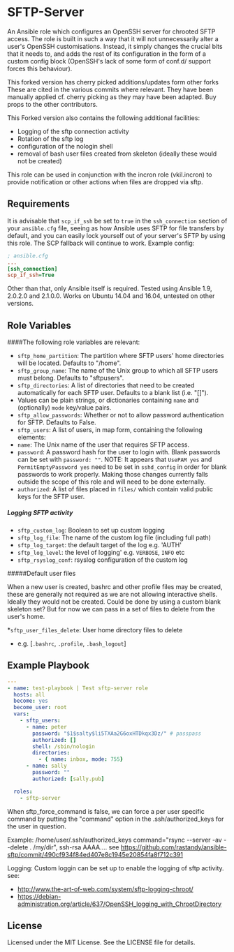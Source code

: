 # SFTP-Server

An Ansible role which configures an OpenSSH server for chrooted SFTP access.  The role is built in such a way that it will not unnecessarily alter a user's OpenSSH customisations.  Instead, it simply changes the crucial bits that it needs to, and adds the rest of its configuration in the form of a custom config block (OpenSSH's lack of some form of conf.d/ support forces this behaviour).

This forked version has cherry picked additions/updates form other forks
These are cited in the various commits where relevant.
They have been manually applied cf. cherry picking as they may have been adapted.
Buy props to the other contributors.

This Forked version also contains the following additional facilities:

 - Logging of the sftp connection activity
 - Rotation of the sftp log
 - configuration of the nologin shell
 - removal of bash user files created from skeleton (ideally these would not be created)

This role can be used in conjunction with the incron role (vkil.incron) to provide notification
or other actions when files are dropped via sftp.

## Requirements

It is advisable that `scp_if_ssh` be set to `true` in the `ssh_connection` section of your `ansible.cfg` file, seeing as how Ansible uses SFTP for file transfers by default, and you can easily lock yourself out of your server's SFTP by using this role.  The SCP fallback will continue to work.  Example config:

```ini
; ansible.cfg
...
[ssh_connection]
scp_if_ssh=True
```

Other than that, only Ansible itself is required.  Tested using Ansible 1.9, 2.0.2.0 and 2.1.0.0.  Works on Ubuntu 14.04 and 16.04, untested on other versions.

## Role Variables

####The following role variables are relevant:

 * `sftp_home_partition`: The partition where SFTP users' home directories will be located.  Defaults to "/home".
 * `sftp_group_name`: The name of the Unix group to which all SFTP users must belong.  Defaults to "sftpusers".
 * `sftp_directories`: A list of directories that need to be created automatically for each SFTP user.  Defaults to a blank list (i.e. "[]").
 * Values can be plain strings, or dictionaries containing `name` and (optionally) `mode` key/value pairs.
 * `sftp_allow_passwords`: Whether or not to allow password authentication for SFTP. Defaults to False.
 * `sftp_users`: A list of users, in map form, containing the following elements:
  * `name`: The Unix name of the user that requires SFTP access.
  * `password`: A password hash for the user to login with.  Blank passwords can be set with `password: ""`.  NOTE: It appears that `UsePAM yes` and `PermitEmptyPassword yes` need to be set in `sshd_config` in order for blank passwords to work properly.  Making those changes currently falls outside the scope of this role and will need to be done externally.
  * `authorized`: A list of files placed in `files/` which contain valid public keys for the SFTP user.

##### Logging SFTP activity

 * `sftp_custom_log`: Boolean to set up custom logging
 * `sftp_log_file`: The name of the custom log file (including full path)
 * `sftp_log_target`:  the default target of the log e.g. 'AUTH'
 * `sftp_log_level`:  the level of logging' e.g. `VERBOSE`, `INFO` etc
 * `sftp_rsyslog_conf`: rsyslog configuration of the custom log

#####Default user files

When a new user is created, bashrc and other profile files may be created, these are generally not required as we
are not allowing interactive shells. Ideally they would not be created. Could be done by using a custom blank skeleton set? But for now we can pass in a set of files to delete from the user's home.

*`sftp_user_files_delete`:  User home directory files to delete

 - e.g. [`.bashrc`, `.profile`, `.bash_logout`]

## Example Playbook

```yaml
---
- name: test-playbook | Test sftp-server role
  hosts: all
  become: yes
  become_user: root
  vars:
    - sftp_users:
      - name: peter
        password: "$1$salty$li5TXAa2G6oxHTDkqx3Dz/" # passpass
        authorized: []
        shell: /sbin/nologin
        directories:
          - { name: inbox, mode: 755}
      - name: sally
        password: ""
        authorized: [sally.pub]

  roles:
    - sftp-server
```

When sftp_force_command is false, we can force a per user specific
command by putting the "command" option in the .ssh/authorized_keys for
the user in question.

Example:
/home/user/.ssh/authorized_keys
command="rsync --server -av --delete . /my/dir", ssh-rsa AAAA....
see https://github.com/rastandy/ansible-sftp/commit/490cf934f84ed407e8c1945e20854fa8f712c391

Logging:
Custom loggin can be set up to enable the logging of sftp activity.
see:
 - http://www.the-art-of-web.com/system/sftp-logging-chroot/
 - https://debian-administration.org/article/637/OpenSSH_logging_with_ChrootDirectory

## License

Licensed under the MIT License. See the LICENSE file for details.
